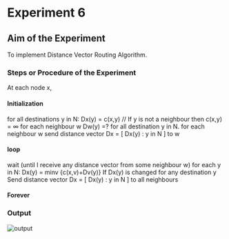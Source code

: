 # Experiment 6

## Aim of the Experiment
To implement Distance Vector Routing Algorithm.

### Steps or Procedure of the Experiment
At each node x,
#### Initialization
for all destinations y in N:
Dx(y) = c(x,y) // If y is not a neighbour then c(x,y) = ∞
for each neighbour w
Dw(y) =? for all destination y in N.
for each neighbour w
send distance vector Dx = [ Dx(y) : y in N ] to w
#### loop
 wait (until I receive any distance vector from some neighbour w)
 for each y in N:
 Dx(y) = minv {c(x,v)+Dv(y)}
If Dx(y) is changed for any destination y
Send distance vector Dx = [ Dx(y) : y in N ] to all neighbours
#### Forever

### Output
![output]()
